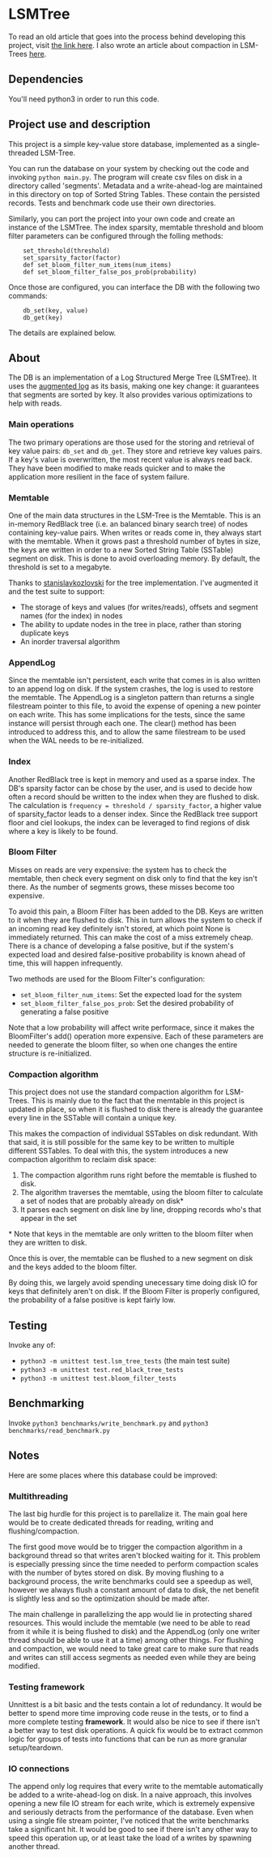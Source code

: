 # LSMTree

To read an old article that goes into the process behind developing this project, visit [the link here](https://www.notion.so/Implementing-a-basic-LSMTree-363b7bbd98674291ba80edd1d61d8a0a). I also wrote an article about compaction in LSM-Trees [here](https://medium.com/@chris.lessard.96/lsm-trees-technical-optimizations-for-compaction-and-disk-reclamation-66960631714e).

## Dependencies

You'll need python3 in order to run this code.

## Project use and description

This project is a simple key-value store database, implemented as a single-threaded LSM-Tree.

You can run the database on your system by checking out the code and invoking `python main.py`. The program will create csv files on disk in a directory called 'segments'. Metadata and a write-ahead-log are maintained in this directory on top of Sorted String Tables. These contain the persisted records. Tests and benchmark code use their own directories.

Similarly, you can port the project into your own code and create an instance of the LSMTree. The index sparsity, memtable threshold and bloom filter parameters can be configured through the folling methods:

```
    set_threshold(threshold)
    set_sparsity_factor(factor)
    def set_bloom_filter_num_items(num_items)
    def set_bloom_filter_false_pos_prob(probability)
```

Once those are configured, you can interface the DB with the following two commands:

```
    db_set(key, value)
    db_get(key)
```

The details are explained below.

## About

The DB is an implementation of a Log Structured Merge Tree (LSMTree). It uses the [augmented log](https://github.com/chrislessard/augmented_log) as its basis, making one key change: it guarantees that segments are sorted by key. It also provides various optimizations to help with reads.

### Main operations

The two primary operations are those used for the storing and retrieval of key value pairs: `db_set` and `db_get`. They store and retrieve key values pairs. If a key's value is overwritten, the most recent value is always read back. They have been modified to make reads quicker and to make the application more resilient in the face of system failure.

### Memtable

One of the main data structures in the LSM-Tree is the Memtable. This is an in-memory RedBlack tree (i.e. an balanced binary search tree) of nodes containing key-value pairs. When writes or reads come in, they always start with the memtable. When it grows past a threshold number of bytes in size, the keys are written in order to a new Sorted String Table (SSTable) segment on disk. This is done to avoid overloading memory. By default, the threshold is set to a megabyte.

Thanks to [stanislavkozlovski](https://github.com/stanislavkozlovski/Red-Black-Tree/blob/master/rb_tree.py) for the tree implementation. I've augmented it and the test suite to support:

- The storage of keys and values (for writes/reads), offsets and segment names (for the index) in nodes
- The ability to update nodes in the tree in place, rather than storing duplicate keys
- An inorder traversal algorithm

### AppendLog

Since the memtable isn't persistent, each write that comes in is also written to an append log on disk. If the system crashes, the log is used to restore the memtable. The AppendLog is a singleton pattern than returns a single filestream pointer to this file, to avoid the expense of opening a new pointer on each write. This has some implications for the tests, since the same instance will persist through each one. The clear() method has been introduced to address this, and to allow the same filestream to be used when the WAL needs to be re-initialized.

### Index

Another RedBlack tree is kept in memory and used as a sparse index. The DB's sparsity factor can be chose by the user, and is used to decide how often a record should be written to the index when they are flushed to disk. The calculation is `frequency = threshold / sparsity_factor`, a higher value of sparsity_factor leads to a denser index. Since the RedBlack tree support floor and ciel lookups, the index can be leveraged to find regions of disk where a key is likely to be found.

### Bloom Filter

Misses on reads are very expensive: the system has to check the memtable, then check every segment on disk only to find that the key isn't there. As the number of segments grows, these misses become too expensive. 

To avoid this pain, a Bloom Filter has been added to the DB. Keys are written to it when they are flushed to disk. This in turn allows the system to check if an incoming read key definitely isn't stored, at which point None is immediately returned. This can make the cost of a miss extremely cheap. There is a chance of developing a false positive, but if the system's expected load and desired false-positive probability is known ahead of time, this will happen infrequently. 

Two methods are used for the Bloom Filter's configuration:

- `set_bloom_filter_num_items`: Set the expected load for the system
- `set_bloom_filter_false_pos_prob`: Set the desired probability of generating a false positive

Note that a low probability will affect write performace, since it makes the BloomFilter's add() operation more expensive. Each of these parameters are needed to generate the bloom filter, so when one changes the entire structure is re-initialized.

### Compaction algorithm

This project does not use the standard compaction algorithm for LSM-Trees. This is mainly due to the fact that the memtable in this project is updated in place, so when it is flushed to disk there is already the guarantee every line in the SSTable will contain a unique key. 

This makes the compaction of individual SSTables on disk redundant. With that said, it is still possible for the same key to be written to multiple different SSTables. To deal with this, the system introduces a new compaction algorithm to reclaim disk space:

1. The compaction algorithm runs right before the memtable is flushed to disk.
2. The algorithm traverses the memtable, using the bloom filter to calculate a set of nodes that are probably already on disk*
3. It parses each segment on disk line by line, dropping records who's that appear in the set

\* Note that keys in the memtable are only written to the bloom filter when they are written to disk.

Once this is over, the memtable can be flushed to a new segment on disk and the keys added to the bloom filter.

By doing this, we largely avoid spending unecessary time doing disk IO for keys that definitely aren't on disk. If the Bloom Filter is properly configured, the probability of a false positive is kept fairly low.

## Testing

Invoke any of:

- `python3 -m unittest test.lsm_tree_tests` (the main test suite)
- `python3 -m unittest test.red_black_tree_tests`
- `python3 -m unittest test.bloom_filter_tests`

## Benchmarking

Invoke `python3 benchmarks/write_benchmark.py` and `python3 benchmarks/read_benchmark.py`

## Notes

Here are some places where this database could be improved:

### Multithreading

The last big hurdle for this project is to parellalize it. The main goal here would be to create dedicated threads for reading, writing and flushing/compaction. 

The first good move would be to trigger the compaction algorithm in a background thread so that writes aren't blocked waiting for it. This problem is especially pressing since the time needed to perform compaction scales with the number of bytes stored on disk. By moving flushing to a background process, the write benchmarks could see a speedup as well, however we always flush a constant amount of data to disk, the net benefit is slightly less and so the optimization should be made after.

The main challenge in parallelizing the app would lie in protecting shared resources. This would include the memtable (we need to be able to read from it while it is being flushed to disk) and the AppendLog (only one writer thread should be able to use it at a time) among other things. For flushing and compaction, we would need to take great care to make sure that reads and writes can still access segments as needed even while they are being modified.

### Testing framework

Unnittest is a bit basic and the tests contain a lot of redundancy. It would be better to spend more time improving code reuse in the tests, or to find a more complete testing **framework**. It would also be nice to see if there isn't a better way to test disk operations. A quick fix would be to extract common logic for groups of tests into functions that can be run as more granular setup/teardown.

### IO connections

The append only log requires that every write to the memtable automatically be added to a write-ahead-log on disk. In a naive approach, this involves opening a new file IO stream for each write, which is extremely expensive and seriously detracts from the performance of the database. Even when using a single file stream pointer, I've noticed that the write benchmarks take a significant hit. It would be good to see if there isn't any other way to speed this operation up, or at least take the load of a writes by spawning another thread.